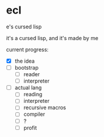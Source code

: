 # ecl

e's cursed lisp

it's a cursed lisp, and it's made by me

current progress:
- [x] the idea
- [ ] bootstrap
	- [ ] reader
	- [ ] interpreter
- [ ] actual lang
	- [ ] reading
	- [ ] interpreter
	- [ ] recursive macros
	- [ ] compiler
	- [ ] ?
	- [ ] profit
